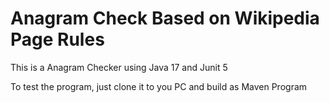 # Anagram Check Based on Wikipedia Page Rules

This is a Anagram Checker using Java 17 and Junit 5 

To test the program, just clone it to you PC and build as Maven Program
